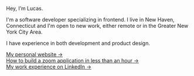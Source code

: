 Hey, I’m Lucas.

I'm a software developer specializing in frontend. I live in New Haven, Connecticut and I'm open to new work, either remote or in the Greater New York City Area.

I have experience in both development and product design.

[My personal website &rarr;](https://lucaslitton.me/) <br />
[How to build a zoom application in less than an hour &rarr;](https://lucaslitton.me/blog/how-to-build-a-zoom-application-in-less-than-an-hour) <br />
[My work experience on LinkedIn &rarr;](https://linkedin.com/in/lucaslitton)
